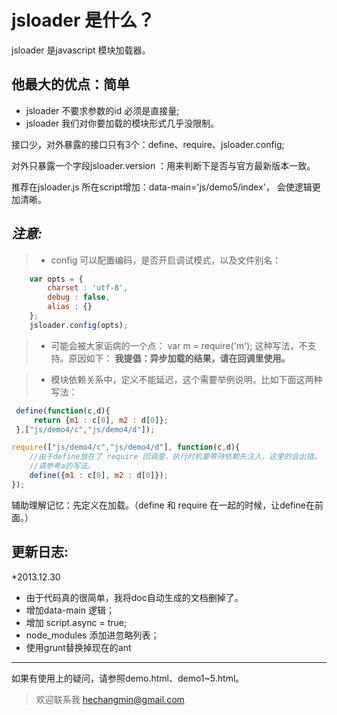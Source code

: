 jsloader 是什么？
===========================

  jsloader 是javascript 模块加载器。


他最大的优点：简单
------------------------

* jsloader 不要求参数的id 必须是直接量;
* jsloader 我们对你要加载的模块形式几乎没限制。

接口少，对外暴露的接口只有3个：define、require、jsloader.config;

对外只暴露一个字段jsloader.version ：用来判断下是否与官方最新版本一致。

推荐在jsloader.js 所在script增加：data-main='js/demo5/index'， 会使逻辑更加清晰。

_注意:_
---------------------------
> * config 可以配置编码，是否开启调试模式，以及文件别名：
```js
    var opts = {
        charset : 'utf-8',
        debug : false,
        alias : {}
    };
    jsloader.config(opts);
```
> * 可能会被大家诟病的一个点：
    var m = require('m'); 这种写法，不支持。原因如下：
    **我提倡：异步加载的结果，请在回调里使用。**

> * 模块依赖关系中，定义不能延迟，这个需要举例说明，比如下面这两种写法：

```js
 define(function(c,d){
     return {m1 : c[0], m2 : d[0]};
 },["js/demo4/c","js/demo4/d"]);
```

```js
require(["js/demo4/c","js/demo4/d"], function(c,d){
    //由于define放在了 require 回调里，执行时机要等待依赖先注入，这里的会出错。
    //请参考a的写法。
    define({m1 : c[0], m2 : d[0]});
});
```
辅助理解记忆：先定义在加载。（define 和 require 在一起的时候，让define在前面。）

更新日志:
---------------------------
*2013.12.30
   * 由于代码真的很简单，我将doc自动生成的文档删掉了。
   * 增加data-main 逻辑；
   * 增加 script.async = true;
   * node_modules 添加进忽略列表；
   * 使用grunt替换掉现在的ant

--------------------------------

如果有使用上的疑问，请参照demo.html、demo1~5.html。

> 欢迎联系我 [hechangmin@gmail.com](mailto://hechangmin@gmail.com)
